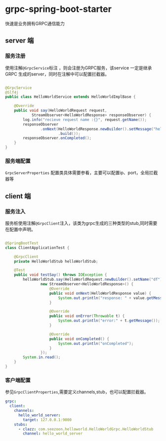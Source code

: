 # grpc-spring-boot-starter

快速是业务拥有GRPC通信能力

## server 端

### 服务注册

使用注解`@GrpcService`标注 ，则会注册为GRPC服务，该service 一定是继承GRPC 生成的server，同时在注解中可以配置拦截器。

```java

@GrpcService
@Slf4j
public class HelloWorldService extends HelloWorldImplBase {

    @Override
    public void say(HelloWorldRequest request,
            StreamObserver<HelloWorldResponse> responseObserver) {
        log.info("recieve request name :{}", request.getName());
        responseObserver
                .onNext(HelloWorldResponse.newBuilder().setMessage("hello " + request.getName())
                        .build());
        responseObserver.onCompleted();
    }
}

```

### 服务端配置

`GrpcServerProperties` 配置类具体需要参看，主要可以配置ip、port，全局拦截器等

## client 端

### 服务注入

服务桩使用注解`@GrpcClient`注入，该类为grpc生成的三种类型的stub,同时需要在配置中声明。

```java

@SpringBootTest
class ClientApplicationTest {

    @GrpcClient
    private HelloWorldStub helloWorldStub;

    @Test
    public void testSay() throws IOException {
        helloWorldStub.say(HelloWorldRequest.newBuilder().setName("df").build(),
                new StreamObserver<HelloWorldResponse>() {
                    @Override
                    public void onNext(HelloWorldResponse value) {
                        System.out.println("response: " + value.getMessage());
                    }

                    @Override
                    public void onError(Throwable t) {
                        System.out.println("error:" + t.getMessage());
                    }

                    @Override
                    public void onCompleted() {
                        System.out.println("onCompleted");
                    }
                });
        System.in.read();
    }
}
```

### 客户端配置

参见`GrpcClientProperties`,需要定义channels,stub，也可以配置拦截器。

```yaml
grpc:
  client:
    channels:
      hello_world_server:
        target: 127.0.0.1:9000
    stubs:
      - clazz: com.seezoon.helloworld.HelloWorldGrpc.HelloWorldStub
        channel: hello_world_server
```

